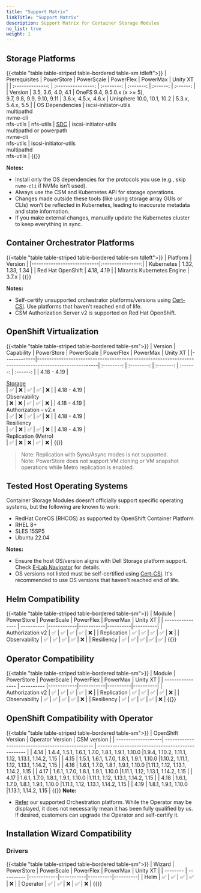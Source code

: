 ```yaml
---
title: "Support Matrix"
linkTitle: "Support Matrix"
description: Support Matrix for Container Storage Modules
no_list: true
weight: 1
---
```


## Storage Platforms

{{<table "table table-striped table-bordered table-sm tdleft">}}
| Prerequisites    | PowerStore         | PowerScale | PowerFlex | PowerMax | Unity XT |
| :--------------: | :----------------: | :--------: | :-------: | :------: | :------: |
| Version          | 3.5, 3.6, 4.0, 4.1 | OneFS 9.4, 9.5.0.x (x >= 5),<br>9.7, 9.8, 9.9, 9.10, 9.11 | 3.6.x, 4.5.x, 4.6.x  | Unisphere 10.0, 10.1, 10.2 | 5.3.x, 5.4.x, 5.5 |
| OS Dependencies  | iscsi-initiator-utils<br>multipathd<br>nvme-cli<br>nfs-utils | nfs-utils | [SDC](https://www.dell.com/support/home/en-us/product-support/product/scaleio/drivers) | iscsi-initiator-utils<br>multipathd or powerpath<br>nvme-cli<br>nfs-utils | iscsi-initiator-utils<br>multipathd<br>nfs-utils |
{{</table>}}

**Notes:**
- Install only the OS dependencies for the protocols you use (e.g., skip `nvme-cli` if NVMe isn’t used).
- Always use the CSM and Kubernetes API for storage operations.
- Changes made outside these tools (like using storage array GUIs or CLIs) won’t be reflected in Kubernetes, leading to inaccurate metadata and state information.
- If you make external changes, manually update the Kubernetes cluster to keep everything in sync.

## Container Orchestrator Platforms

{{<table "table table-striped table-bordered table-sm tdleft">}}
| Platform                   | Version          |
|----------------------------|:----------------:|
| Kubernetes                 | 1.32, 1.33, 1.34 |
| Red Hat OpenShift          | 4.18, 4.19       |
| Mirantis Kubernetes Engine | 3.7.x            |
{{</table>}}

**Notes:**
- Self-certify unsupported orchestrator platforms/versions using [Cert-CSI](../tooling/cert-csi/). Use platforms that haven't reached end of life.
- CSM Authorization Server v2 is supported on Red Hat OpenShift.

## OpenShift Virtualization
{{<table "table table-striped table-bordered table-sm">}}
| Version     | Capability                                                                                            | PowerStore | PowerScale | PowerFlex | PowerMax | Unity XT |
|-------------|-------------------------------------------------------------------------------------------------------| :--------: | :--------: | :-------: | :------: | :------: |
| 4.18 - 4.19  | <div style="text-align: left"> [Storage](https://github.com/kiagnose/kubevirt-storage-checkup) </div>| ✅         | ❌        | ✅        | ✅      | ❌       |
| 4.18 - 4.19  | <div style="text-align: left">  Observability        </div>                                          | ❌         | ❌        | ✅        | ✅      | ❌       |
| 4.18 - 4.19  | <div style="text-align: left"> Authorization - v2.x  </div>                                          | ✅         | ❌        | ✅        | ✅      | ❌       |
| 4.18 - 4.19  | <div style="text-align: left"> Resiliency            </div>                                          | ✅         | ❌        | ✅        | ✅      | ❌       |
| 4.18 - 4.19  | <div style="text-align: left"> Replication (Metro)	</div>                                            | ✅         | ❌        | ❌        | ✅      | ❌       |
{{</table>}}

> Note: Replication with Sync/Async modes is not supported.<br>
> Note: PowerStore does not support VM cloning or VM snapshot operations while Metro replication is enabled.

## Tested Host Operating Systems

Container Storage Modules doesn't officially support specific operating systems, but the following are known to work:

- RedHat CoreOS (RHCOS) as supported by OpenShift Container Platform
- RHEL 8+
- SLES 15SP5
- Ubuntu 22.04

**Notes:**
- Ensure the host OS/version aligns with Dell Storage platform support. Check [E-Lab Navigator](https://elabnavigator.dell.com/eln/modernHomeSSM) for details.
- OS versions not listed must be self-certified using [Cert-CSI](../tooling/cert-csi/). It's recommended to use OS versions that haven't reached end of life.

## Helm Compatibility
{{<table "table table-striped table-bordered table-sm">}}
| Module           | PowerStore | PowerScale | PowerFlex | PowerMax | Unity XT |
| ---------------- | ---------- |------------|-----------|----------|----------|
| Authorization v2 | ✅        |  ✅        | ✅       | ✅       | ❌      |
| Replication      | ✅        |  ✅        | ✅       | ✅       | ❌      |
| Observability    | ✅        |  ✅        | ✅       | ✅       | ❌      |
| Resiliency       | ✅        |  ✅        | ✅       | ✅       | ✅      |
{{</table>}}


## Operator Compatibility
{{<table "table table-striped table-bordered table-sm">}}
| Module           | PowerStore | PowerScale | PowerFlex | PowerMax | Unity XT |
| ---------------- | ---------- |------------|-----------|----------|----------|
| Authorization v2 | ✅        |  ✅        | ✅       | ✅       | ❌      |
| Replication      | ✅        |  ✅        | ✅       | ✅       | ❌      |
| Observability    | ✅        |  ✅        | ✅       | ✅       | ❌      |
| Resiliency       | ✅        |  ✅        | ✅       | ✅       | ❌      |
{{</table>}}

## OpenShift Compatibility with Operator

{{<table "table table-striped table-bordered table-sm">}}
|  OpenShift Version | Operator Version                                 | CSM version                                      |
| -------------------| ------------------------------------------------ | ------------------------------------------------ |
|  4.14              | 1.4.4, 1.5.1, 1.6.1, 1.7.0, 1.8.1, 1.9.1, 1.10.0 |1.9.4, 1.10.2, 1.11.1, 1.12, 1.13.1, 1.14.2, 1.15 |
|  4.15              | 1.5.1, 1.6.1, 1.7.0, 1.8.1, 1.9.1, 1.10.0        |1.10.2, 1.11.1, 1.12, 1.13.1, 1.14.2, 1.15        |
|  4.16              | 1.6.1, 1.7.0, 1.8.1, 1.9.1, 1.10.0               |1.11.1, 1.12, 1.13.1, 1.14.2, 1.15                |
|  4.17              | 1.6.1, 1.7.0, 1.8.1, 1.9.1, 1.10.0               |1.11.1, 1.12, 1.13.1, 1.14.2, 1.15                |
|  4.17              | 1.6.1, 1.7.0, 1.8.1, 1.9.1, 1.10.0               |1.11.1, 1.12, 1.13.1, 1.14.2, 1.15                |
|  4.18              | 1.6.1, 1.7.0, 1.8.1, 1.9.1, 1.10.0               |1.11.1, 1.12, 1.13.1, 1.14.2, 1.15                |
|  4.19              | 1.8.1, 1.9.1, 1.10.0                             |1.13.1, 1.14.2, 1.15                              |
{{</table>}}
**Note:**
- [Refer](#container-orchestrator-platforms) our supported Orchestration platform. While the Operator may be displayed, it does not necessarily mean it has been fully qualified by us. If desired, customers can upgrade the Operator and self-certify it.


## Installation Wizard Compatibility

### Drivers

{{<table "table table-striped table-bordered table-sm">}}
| Wizard   | PowerStore | PowerScale | PowerFlex | PowerMax | Unity XT |
| -------- | ---------- |------------|-----------|----------|----------|
| Helm     | ✅         |  ✅        | ✅       | ✅       | ❌      |
| Operator | ✅         |  ✅        | ❌       | ✅       | ❌      |
{{</table>}}
